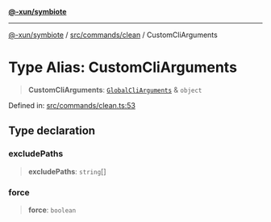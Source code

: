 [**@-xun/symbiote**](../../../../README.md)

***

[@-xun/symbiote](../../../../README.md) / [src/commands/clean](../README.md) / CustomCliArguments

# Type Alias: CustomCliArguments

> **CustomCliArguments**: [`GlobalCliArguments`](../../../configure/type-aliases/GlobalCliArguments.md) & `object`

Defined in: [src/commands/clean.ts:53](https://github.com/Xunnamius/symbiote/blob/49eb9bd7563e40ea52da5a2140cfd27942428d9e/src/commands/clean.ts#L53)

## Type declaration

### excludePaths

> **excludePaths**: `string`[]

### force

> **force**: `boolean`
